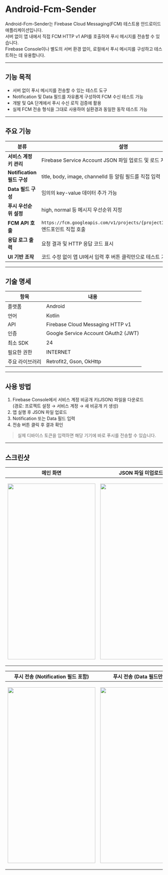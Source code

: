 # Android-Fcm-Sender

Android-Fcm-Sender는 Firebase Cloud Messaging(FCM) 테스트용 안드로이드 애플리케이션입니다.  
서버 없이 앱 내에서 직접 FCM HTTP v1 API를 호출하여 푸시 메시지를 전송할 수 있습니다.  
Firebase Console이나 별도의 서버 환경 없이, 로컬에서 푸시 메시지를 구성하고 테스트하는 데 유용합니다.

---

## 기능 목적

- 서버 없이 푸시 메시지를 전송할 수 있는 테스트 도구
- Notification 및 Data 필드를 자유롭게 구성하여 FCM 수신 테스트 가능
- 개발 및 QA 단계에서 푸시 수신 로직 검증에 활용
- 실제 FCM 전송 형식을 그대로 사용하여 실환경과 동일한 동작 테스트 가능

---

## 주요 기능

| 분류 | 설명 |
|------|------|
| **서비스 계정 키 관리** | Firebase Service Account JSON 파일 업로드 및 로드 지원 |
| **Notification 필드 구성** | title, body, image, channelId 등 알림 필드를 직접 입력 |
| **Data 필드 구성** | 임의의 key-value 데이터 추가 가능 |
| **푸시 우선순위 설정** | high, normal 등 메시지 우선순위 지정 |
| **FCM API 호출** | `https://fcm.googleapis.com/v1/projects/{projectId}/messages:send` 엔드포인트 직접 호출 |
| **응답 로그 출력** | 요청 결과 및 HTTP 응답 코드 표시 |
| **UI 기반 조작** | 코드 수정 없이 앱 UI에서 입력 후 버튼 클릭만으로 테스트 가능 |

---

## 기술 명세

| 항목 | 내용 |
|------|------|
| 플랫폼 | Android |
| 언어 | Kotlin |
| API | Firebase Cloud Messaging HTTP v1 |
| 인증 | Google Service Account OAuth2 (JWT) |
| 최소 SDK | 24 |
| 필요한 권한 | INTERNET |
| 주요 라이브러리 | Retrofit2, Gson, OkHttp |

---

## 사용 방법

1. Firebase Console에서 서비스 계정 비공개 키(JSON) 파일을 다운로드  
   (경로: 프로젝트 설정 → 서비스 계정 → 새 비공개 키 생성)
2. 앱 실행 후 JSON 파일 업로드
3. Notification 또는 Data 필드 입력
4. 전송 버튼 클릭 후 결과 확인

> 실제 디바이스 토큰을 입력하면 해당 기기에 바로 푸시를 전송할 수 있습니다.

---

## 스크린샷

| 메인 화면 | JSON 파일 미업로드 시 | Notification 속성 설정 |
|:--:|:--:|:--:|
| <p align="center"><img src="https://github.com/user-attachments/assets/164afd0c-24d8-4844-b578-472b9e864d4f" width="280" height="560" style="object-fit:contain;"></p> | <p align="center"><img src="https://github.com/user-attachments/assets/26c3e82c-7c24-43e5-af59-c08e98d37ef3" width="280" height="560" style="object-fit:contain;"></p> | <p align="center"><img src="https://github.com/user-attachments/assets/872da42c-231d-4512-b277-e2ccff9fb7e2" width="280" height="560" style="object-fit:contain;"></p> |

| 푸시 전송 (Notification 필드 포함) | 푸시 전송 (Data 필드만 포함) | 푸시 데이터 삭제 |
|:--:|:--:|:--:|
| <p align="center"><img src="https://github.com/user-attachments/assets/735ea9e4-8323-4938-9c5a-081711ea270e" width="280" height="560" style="object-fit:contain;"></p> | <p align="center"><img src="https://github.com/user-attachments/assets/23963942-7706-4584-b4d7-40589d1c4da9" width="280" height="560" style="object-fit:contain;"></p> | <p align="center"><img src="https://github.com/user-attachments/assets/e738fbde-8d34-425e-9f72-4ffeb551911a" width="280" height="560" style="object-fit:contain;"></p> |
